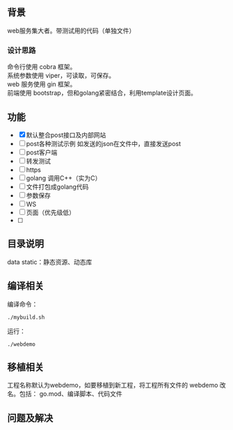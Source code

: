 

## 背景
web服务集大者。带测试用的代码（单独文件）

### 设计思路

命令行使用 cobra 框架。  
系统参数使用 viper，可读取，可保存。  
web 服务使用 gin 框架。    
前端使用 bootstrap，但和golang紧密结合，利用template设计页面。  

## 功能

- [x] 默认整合post接口及内部网站
- [ ] post各种测试示例 如发送的json在文件中，直接发送post
- [ ] post客户端
- [ ] 转发测试
- [ ] https
- [ ] golang 调用C++（实为C）
- [ ] 文件打包成golang代码
- [ ] 参数保存
- [ ] WS
- [ ] 页面（优先级低）
- [ ] 

## 目录说明
data
static：静态资源、动态库  


## 编译相关

编译命令：

```
./mybuild.sh
```

运行：
```
./webdemo
```

## 移植相关
工程名称默认为webdemo，如要移植到新工程，将工程所有文件的 webdemo 改名。包括：
go.mod、编译脚本、代码文件

## 问题及解决

